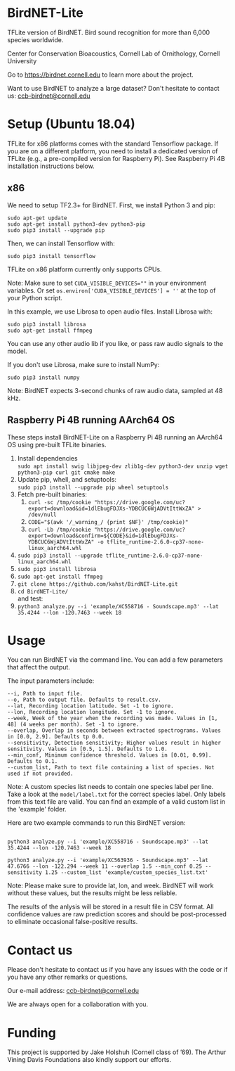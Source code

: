 # BirdNET-Lite
TFLite version of BirdNET. Bird sound recognition for more than 6,000 species worldwide.

Center for Conservation Bioacoustics, Cornell Lab of Ornithology, Cornell University

Go to https://birdnet.cornell.edu to learn more about the project.

Want to use BirdNET to analyze a large dataset? Don't hesitate to contact us: ccb-birdnet@cornell.edu

# Setup (Ubuntu 18.04)

TFLite for x86 platforms comes with the standard Tensorflow package. If you are on a different platform, you need to install a dedicated version of TFLite (e.g., a pre-compiled version for Raspberry Pi). See Raspberry Pi 4B installation instructions below.

## x86
We need to setup TF2.3+ for BirdNET. First, we install Python 3 and pip:

```
sudo apt-get update
sudo apt-get install python3-dev python3-pip
sudo pip3 install --upgrade pip
```

Then, we can install Tensorflow with:

```
sudo pip3 install tensorflow
```

TFLite on x86 platform currently only supports CPUs. 

Note: Make sure to set `CUDA_VISIBLE_DEVICES=""` in your environment variables. Or set `os.environ['CUDA_VISIBLE_DEVICES'] = ''` at the top of your Python script.

In this example, we use Librosa to open audio files. Install Librosa with:

```
sudo pip3 install librosa
sudo apt-get install ffmpeg
```

You can use any other audio lib if you like, or pass raw audio signals to the model.

If you don't use Librosa, make sure to install NumPy:

```
sudo pip3 install numpy
```

Note: BirdNET expects 3-second chunks of raw audio data, sampled at 48 kHz.

## Raspberry Pi 4B running AArch64 OS
These steps install BirdNET-Lite on a Raspberry Pi 4B running an AArch64 OS using pre-built TFLite binaries.
1. Install dependencies<br>`sudo apt install swig libjpeg-dev zlib1g-dev python3-dev unzip wget python3-pip curl git cmake make`
1. Update pip, whell, and setuptools:<br>`sudo pip3 install --upgrade pip wheel setuptools`
1. Fetch pre-built binaries:
   1. `curl -sc /tmp/cookie "https://drive.google.com/uc?export=download&id=1dlEbugFDJXs-YDBCUC6WjADVtIttWxZA" > /dev/null`
   1. `CODE="$(awk '/_warning_/ {print $NF}' /tmp/cookie)"`
   1. `curl -Lb /tmp/cookie "https://drive.google.com/uc?export=download&confirm=${CODE}&id=1dlEbugFDJXs-YDBCUC6WjADVtIttWxZA" -o tflite_runtime-2.6.0-cp37-none-linux_aarch64.whl` 
1. `sudo pip3 install --upgrade tflite_runtime-2.6.0-cp37-none-linux_aarch64.whl`
1. `sudo pip3 install librosa`
1. `sudo apt-get install ffmpeg`
1. `git clone https://github.com/kahst/BirdNET-Lite.git`
1. `cd BirdNET-Lite/`<br>and test:
1. `python3 analyze.py --i 'example/XC558716 - Soundscape.mp3' --lat 35.4244 --lon -120.7463 --week 18`

# Usage

You can run BirdNET via the command line. You can add a few parameters that affect the output.

The input parameters include:

```
--i, Path to input file.
--o, Path to output file. Defaults to result.csv.
--lat, Recording location latitude. Set -1 to ignore.
--lon, Recording location longitude. Set -1 to ignore.
--week, Week of the year when the recording was made. Values in [1, 48] (4 weeks per month). Set -1 to ignore.
--overlap, Overlap in seconds between extracted spectrograms. Values in [0.0, 2.9]. Defaults tp 0.0.
--sensitivity, Detection sensitivity; Higher values result in higher sensitivity. Values in [0.5, 1.5]. Defaults to 1.0.
--min_conf, Minimum confidence threshold. Values in [0.01, 0.99]. Defaults to 0.1.
--custom_list, Path to text file containing a list of species. Not used if not provided.
```

Note: A custom species list needs to contain one species label per line. Take a look at the `model/label.txt` for the correct species label. Only labels from this text file are valid. You can find an example of a valid custom list in the 'example' folder.

Here are two example commands to run this BirdNET version:

```

python3 analyze.py --i 'example/XC558716 - Soundscape.mp3' --lat 35.4244 --lon -120.7463 --week 18

python3 analyze.py --i 'example/XC563936 - Soundscape.mp3' --lat 47.6766 --lon -122.294 --week 11 --overlap 1.5 --min_conf 0.25 --sensitivity 1.25 --custom_list 'example/custom_species_list.txt'

```

Note: Please make sure to provide lat, lon, and week. BirdNET will work without these values, but the results might be less reliable.

The results of the anlysis will be stored in a result file in CSV format. All confidence values are raw prediction scores and should be post-processed to eliminate occasional false-positive results.

# Contact us

Please don't hesitate to contact us if you have any issues with the code or if you have any other remarks or questions.

Our e-mail address: ccb-birdnet@cornell.edu

We are always open for a collaboration with you.

# Funding

This project is supported by Jake Holshuh (Cornell class of ’69). The Arthur Vining Davis Foundations also kindly support our efforts.

